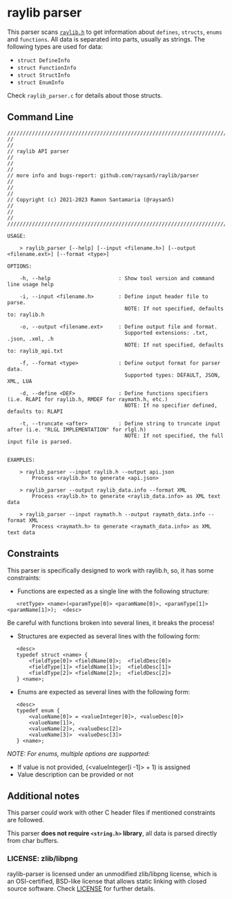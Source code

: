 # raylib parser

This parser scans [`raylib.h`](../src/raylib.h) to get information about `defines`, `structs`, `enums` and `functions`.
All data is separated into parts, usually as strings. The following types are used for data:

 - `struct DefineInfo`
 - `struct FunctionInfo`
 - `struct StructInfo`
 - `struct EnumInfo`
 
Check `raylib_parser.c` for details about those structs.

## Command Line

```
//////////////////////////////////////////////////////////////////////////////////
//                                                                              //
// raylib API parser                                                            //
//                                                                              //
// more info and bugs-report: github.com/raysan5/raylib/parser                  //
//                                                                              //
// Copyright (c) 2021-2023 Ramon Santamaria (@raysan5)                          //
//                                                                              //
//////////////////////////////////////////////////////////////////////////////////

USAGE:

    > raylib_parser [--help] [--input <filename.h>] [--output <filename.ext>] [--format <type>]

OPTIONS:

    -h, --help                      : Show tool version and command line usage help

    -i, --input <filename.h>        : Define input header file to parse.
                                      NOTE: If not specified, defaults to: raylib.h

    -o, --output <filename.ext>     : Define output file and format.
                                      Supported extensions: .txt, .json, .xml, .h
                                      NOTE: If not specified, defaults to: raylib_api.txt

    -f, --format <type>             : Define output format for parser data.
                                      Supported types: DEFAULT, JSON, XML, LUA

    -d, --define <DEF>              : Define functions specifiers (i.e. RLAPI for raylib.h, RMDEF for raymath.h, etc.)
                                      NOTE: If no specifier defined, defaults to: RLAPI

    -t, --truncate <after>          : Define string to truncate input after (i.e. "RLGL IMPLEMENTATION" for rlgl.h)
                                      NOTE: If not specified, the full input file is parsed.


EXAMPLES:

    > raylib_parser --input raylib.h --output api.json
        Process <raylib.h> to generate <api.json>

    > raylib_parser --output raylib_data.info --format XML
        Process <raylib.h> to generate <raylib_data.info> as XML text data

    > raylib_parser --input raymath.h --output raymath_data.info --format XML
        Process <raymath.h> to generate <raymath_data.info> as XML text data
```

## Constraints

This parser is specifically designed to work with raylib.h, so, it has some constraints: 

 - Functions are expected as a single line with the following structure:
```
   <retType> <name>(<paramType[0]> <paramName[0]>, <paramType[1]> <paramName[1]>);  <desc>
```
   Be careful with functions broken into several lines, it breaks the process!
   
 - Structures are expected as several lines with the following form:
```
   <desc>
   typedef struct <name> {
       <fieldType[0]> <fieldName[0]>;  <fieldDesc[0]>
       <fieldType[1]> <fieldName[1]>;  <fieldDesc[1]>
       <fieldType[2]> <fieldName[2]>;  <fieldDesc[2]>
   } <name>;
```
 - Enums are expected as several lines with the following form:
```
   <desc>
   typedef enum {
       <valueName[0]> = <valueInteger[0]>, <valueDesc[0]>
       <valueName[1]>,
       <valueName[2]>, <valueDesc[2]>
       <valueName[3]>  <valueDesc[3]>
   } <name>;
```   
   
_NOTE: For enums, multiple options are supported:_
      
 - If value is not provided, (<valueInteger[i -1]> + 1) is assigned
 - Value description can be provided or not

## Additional notes

This parser _could_ work with other C header files if mentioned constraints are followed.

This parser **does not require `<string.h>` library**, all data is parsed directly from char buffers.

### LICENSE: zlib/libpng

raylib-parser is licensed under an unmodified zlib/libpng license, which is an OSI-certified, BSD-like license that allows static linking with closed source software. Check [LICENSE](LICENSE) for further details.

